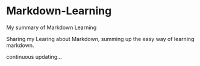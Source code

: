 # Markdown-Learning
My summary of Markdown Learning

Sharing my Learing about Markdown, summing up the easy way of learning markdown.

continuous updating...
